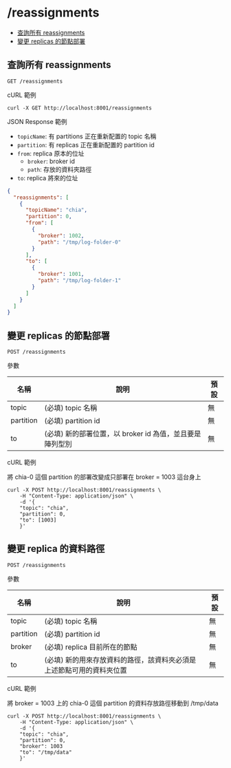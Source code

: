 /reassignments
===

- [查詢所有 reassignments](#查詢所有-reassignments)
- [變更 replicas 的節點部署](#變更-replicas-的節點部署)

## 查詢所有 reassignments
```shell
GET /reassignments
```

cURL 範例
```shell
curl -X GET http://localhost:8001/reassignments
```

JSON Response 範例
- `topicName`: 有 partitions 正在重新配置的 topic 名稱
- `partition`: 有 replicas 正在重新配置的 partition id
- `from`: replica 原本的位址
  - `broker`: broker id
  - `path`: 存放的資料夾路徑
- `to`: replica 將來的位址
```json
{
  "reassignments": [
    {
      "topicName": "chia",
      "partition": 0,
      "from": [
        {
          "broker": 1002,
          "path": "/tmp/log-folder-0"
        }
      ],
      "to": [
        {
          "broker": 1001,
          "path": "/tmp/log-folder-1"
        }
      ]
    }
  ]
}
```

## 變更 replicas 的節點部署

```shell
POST /reassignments
```
參數

| 名稱        | 說明                                  | 預設  |
|-----------|-------------------------------------|-----|
| topic     | (必填) topic 名稱                       | 無   |
| partition | (必填) partition id                   | 無 |
| to        | (必填) 新的部署位置，以 broker id 為值，並且要是陣列型別 | 無 |

cURL 範例

將 chia-0 這個 partition 的部署改變成只部署在 broker = 1003 這台身上
```shell
curl -X POST http://localhost:8001/reassignments \
    -H "Content-Type: application/json" \
    -d '{
    "topic": "chia", 
    "partition": 0,
    "to": [1003]
    }' 
```

## 變更 replica 的資料路徑

```shell
POST /reassignments
```
參數

| 名稱        | 說明                                   | 預設  |
|-----------|--------------------------------------|-----|
| topic     | (必填) topic 名稱                        | 無   |
| partition | (必填) partition id                    | 無 |
| broker    | (必填) replica 目前所在的節點                 | 無 |
| to        | (必填) 新的用來存放資料的路徑，該資料夾必須是上述節點可用的資料夾位置 | 無 |

cURL 範例

將 broker = 1003 上的 chia-0 這個 partition 的資料存放路徑移動到 /tmp/data
```shell
curl -X POST http://localhost:8001/reassignments \
    -H "Content-Type: application/json" \
    -d '{
    "topic": "chia", 
    "partition": 0,
    "broker": 1003
    "to": "/tmp/data"
    }' 
```